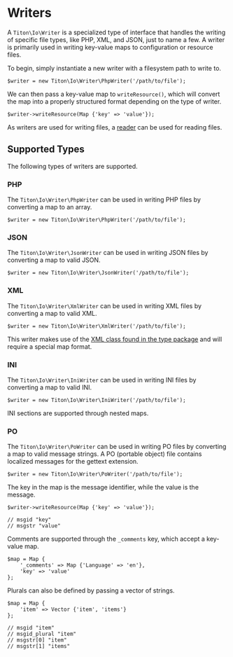 # Writers #

A `Titon\Io\Writer` is a specialized type of interface that handles the writing of specific file types, 
like PHP, XML, and JSON, just to name a few. A writer is primarily used in writing key-value maps to 
configuration or resource files.

To begin, simply instantiate a new writer with a filesystem path to write to.

```hack
$writer = new Titon\Io\Writer\PhpWriter('/path/to/file');
```

We can then pass a key-value map to `writeResource()`, which will convert the map into a properly structured 
format depending on the type of writer.

```hack
$writer->writeResource(Map {'key' => 'value'});
```

As writers are used for writing files, a [reader](readers.md) can be used for reading files.

## Supported Types ###

The following types of writers are supported.

### PHP ###

The `Titon\Io\Writer\PhpWriter` can be used in writing PHP files by converting a map to an array.

```hack
$writer = new Titon\Io\Writer\PhpWriter('/path/to/file');
```

### JSON ###

The `Titon\Io\Writer\JsonWriter` can be used in writing JSON files by converting a map to valid JSON.

```hack
$writer = new Titon\Io\Writer\JsonWriter('/path/to/file');
```

### XML ###

The `Titon\Io\Writer\XmlWriter` can be used in writing XML files by converting a map to valid XML.

```hack
$writer = new Titon\Io\Writer\XmlWriter('/path/to/file');
```

This writer makes use of the [XML class found in the type package](../type/xml.md) 
and will require a special map format.

### INI ###

The `Titon\Io\Writer\IniWriter` can be used in writing INI files by converting a map to valid INI. 

```hack
$writer = new Titon\Io\Writer\IniWriter('/path/to/file');
```

INI sections are supported through nested maps.

### PO ###

The `Titon\Io\Writer\PoWriter` can be used in writing PO files by converting a map to valid message strings.
A PO (portable object) file contains localized messages for the gettext extension.

```hack
$writer = new Titon\Io\Writer\PoWriter('/path/to/file');
```

The key in the map is the message identifier, while the value is the message. 

```hack
$writer->writeResource(Map {'key' => 'value'});

// msgid "key"
// msgstr "value"
```

Comments are supported through the `_comments` key, which accept a key-value map.

```hack
$map = Map {
    '_comments' => Map {'Language' => 'en'},
    'key' => 'value'
};
```

Plurals can also be defined by passing a vector of strings.

```hack
$map = Map {
    'item' => Vector {'item', 'items'}
};

// msgid "item"
// msgid_plural "item"
// msgstr[0] "item"
// msgstr[1] "items"
```

